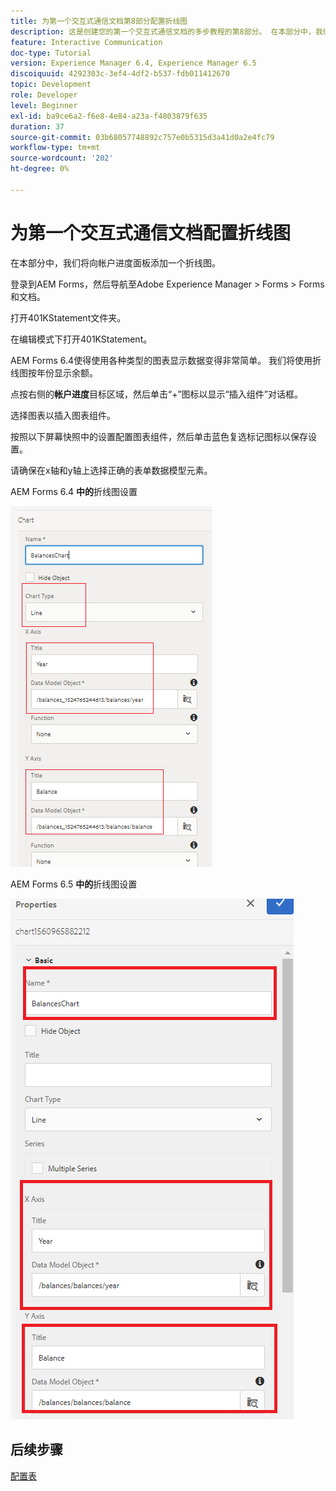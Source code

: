 ```yaml
---
title: 为第一个交互式通信文档第8部分配置折线图
description: 这是创建您的第一个交互式通信文档的多步教程的第8部分。 在本部分中，我们将向帐户进度面板添加一个折线图。
feature: Interactive Communication
doc-type: Tutorial
version: Experience Manager 6.4, Experience Manager 6.5
discoiquuid: 4292303c-3ef4-4df2-b537-fdb011412670
topic: Development
role: Developer
level: Beginner
exl-id: ba9ce6a2-f6e8-4e84-a23a-f4803879f635
duration: 37
source-git-commit: 03b68057748892c757e0b5315d3a41d0a2e4fc79
workflow-type: tm+mt
source-wordcount: '202'
ht-degree: 0%

---
```


# 为第一个交互式通信文档配置折线图

在本部分中，我们将向帐户进度面板添加一个折线图。

登录到AEM Forms，然后导航至Adobe Experience Manager > Forms > Forms和文档。

打开401KStatement文件夹。

在编辑模式下打开401KStatement。

AEM Forms 6.4使得使用各种类型的图表显示数据变得非常简单。 我们将使用折线图按年份显示余额。

点按右侧的&#x200B;**帐户进度**&#x200B;目标区域，然后单击“+”图标以显示“插入组件”对话框。

选择图表以插入图表组件。

按照以下屏幕快照中的设置配置图表组件，然后单击蓝色复选标记图标以保存设置。

请确保在x轴和y轴上选择正确的表单数据模型元素。

AEM Forms 6.4 **中的**&#x200B;折线图设置

![linechart64](assets/linechart.png)

AEM Forms 6.5 **中的**&#x200B;折线图设置

![linechart64](assets/linechart65.PNG)

## 后续步骤

[配置表](./partnine.md)
